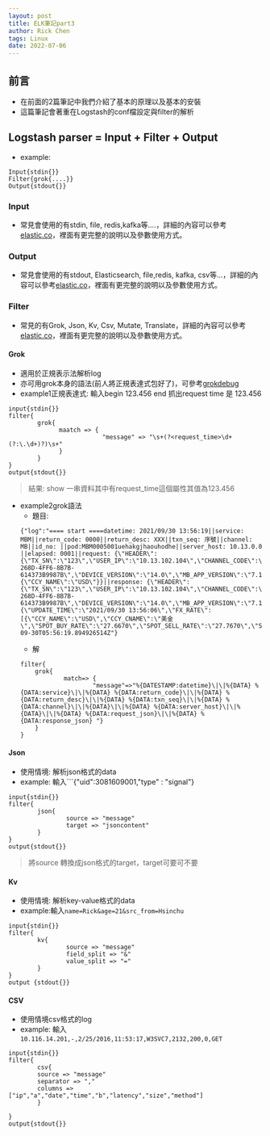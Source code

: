 ```yaml
---
layout: post
title: ELK筆記part3
author: Rick Chen
tags: Linux
date: 2022-07-06
---
```


## 前言
* 在前面的2篇筆記中我們介紹了基本的原理以及基本的安裝
* 這篇筆記會著重在Logstash的conf檔設定與filter的解析

## Logstash parser = Input + Filter + Output
* example:
```shell
Input{stdin{}}
Filter{grok{....}}
Output{stdout{}}
```

### Input 
* 常見會使用的有stdin, file, redis,kafka等....，詳細的內容可以參考[elastic.co](https://www.elastic.co/guide/en/logstash/6.2/input-plugins.html)，裡面有更完整的說明以及參數使用方式。

### Output
* 常見會使用的有stdout, Elasticsearch, file,redis, kafka, csv等...，詳細的內容可以參考[elastic.co](https://www.elastic.co/guide/en/logstash/6.2/output-plugins.html)，裡面有更完整的說明以及參數使用方式。

### Filter 
* 常見的有Grok, Json, Kv, Csv, Mutate, Translate，詳細的內容可以參考[elastic.co](https://www.elastic.co/guide/en/logstash/6.2/filter-plugins.html)，裡面有更完整的說明以及參數使用方式。

#### Grok
* 適用於正規表示法解析log
* 亦可用grok本身的語法(前人將正規表達式包好了)，可參考[grokdebug](http://grokdebug.herokuapp.com/)
* example1正規表達式: 輸入begin 123.456 end 抓出request time 是 123.456
```shell
input{stdin{}}
filter{
        grok{
              maatch => {
                          "message" => "\s+(?<request_time>\d+(?:\.\d+)?)\s+"
              }
        }
}
output{stdout{}}
```
>結果: show 一串資料其中有request_time這個屬性其值為123.456

* example2grok語法
   * 題目:
   ```log
   {"log":"==== start ====datetime: 2021/09/30 13:56:19||service: MBM||return_code: 0000||return_desc: XXX||txn_seq: 序號||channel: MB||id_no: ||pod:MBM0005001uehakgjhaouhodhe||server_host: 10.13.0.0 ||elapsed: 0001||request: {\"HEADER\":{\"TX_SN\":\"123\",\"USER_IP\":\"10.13.102.104\",\"CHANNEL_CODE\":\"MB\",\"TX_ID\":\"MBM081018\",\"SESSION_ID\":\"\",\"MAC_VALUE\":\"334DE540-268D-4FF6-8B7B-614373B9987B\",\"DEVICE_VERSION\":\"14.0\",\"MB_APP_VERSION\":\"7.1.1\",\"DEVICE_TYPE\":\"iOS\",\"DEVICE_UUID\":\"02dda815e166d25f37fa5c0f6acbb577a0710e10\",\"DEVICE_BRAND\":\"iPhone10,4\",\"HOST_TX_SN\":\"\",\"RETURN_CODE\":\"MBM0000\",\"RETURN_MESSAGE\":\"Success\"},\"BODY\":{\"CCY_NAME\":\"USD\"}}||response: {\"HEADER\":{\"TX_SN\":\"123\",\"USER_IP\":\"10.13.102.104\",\"CHANNEL_CODE\":\"MB\",\"TX_ID\":\"MBM081018\",\"SESSION_ID\":\"\",\"MAC_VALUE\":\"334DE540-268D-4FF6-8B7B-614373B9987B\",\"DEVICE_VERSION\":\"14.0\",\"MB_APP_VERSION\":\"7.1.1\",\"DEVICE_TYPE\":\"iOS\",\"DEVICE_UUID\":\"02dda815e166d25f37fa5c0f6acbb577a0710e10\",\"DEVICE_BRAND\":\"iPhone10,4\",\"HOST_TX_SN\":\"\",\"RETURN_CODE\":\"MBM0000\",\"RETURN_MESSAGE\":\"Success\"},\"BODY\":{\"UPDATE_TIME\":\"2021/09/30 13:56:06\",\"FX_RATE\":[{\"CCY_NAME\":\"USD\",\"CCY_CNAME\":\"美金\",\"SPOT_BUY_RATE\":\"27.6670\",\"SPOT_SELL_RATE\":\"27.7670\",\"SPOT_BUY_DIFFERENCE\":\"0.0000\",\"SPOT_SELL_DIFFERENCE\":\"0.0000\",\"CSH_BUY_LCY\":\"27.4760\",\"CSH_BUY_LCY_DIFFERENCE\":\"0.0000\",\"CSH_SELL_LCY\":\"27.9530\",\"CSH_SELL_LCY_DIFFERENCE\":\"0.0000\",\"IS_DAY30_BUY_HIGHEST\":false,\"IS_DAY7_BUY_HIGHEST\":true,\"IS_DAY30_SELL_LOWEST\":false,\"IS_DAY7_SELL_LOWEST\":true}]}}\n","stream":"stdout","time":"2021-09-30T05:56:19.894926514Z"}
   ```
    * 解
    ```shell
    filter{
        grok{
                match=> {
                        "message"=>"%{DATESTAMP:datetime}\|\|%{DATA} %{DATA:service}\|\|%{DATA} %{DATA:return_code}\|\|%{DATA} %{DATA:return_desc}\|\|%{DATA} %{DATA:txn_seq}\|\|%{DATA} %{DATA:channel}\|\|%{DATA}\|\|%{DATA} %{DATA:server_host}\|\|%{DATA}\|\|%{DATA} %{DATA:request_json}\|\|%{DATA} %{DATA:response_json} "}
        }
    }
    ```
    
#### Json
* 使用情境: 解析json格式的data
* example: 輸入```{"uid":3081609001,"type" : "signal"}
```shell
input{stdin{}}
filter{
        json{
                source => "message"
                target => "jsoncontent"
        }
}
output{stdout{}}
```
>將source 轉換成json格式的target，target可要可不要

#### Kv
* 使用情境: 解析key-value格式的data
* example:輸入```name=Rick&age=21&src_from=Hsinchu```
```shell
input{stdin{}}
filter{
        kv{
                source => "message"
                field_split => "&"
                value_split => "="
        }
}
output {stdout{}}
```

#### CSV
* 使用情境csv格式的log
* example: 輸入```10.116.14.201,-,2/25/2016,11:53:17,W3SVC7,2132,200,0,GET```
```shell
input{stdin{}}
filter{
        csv{
        source => "message"
        separator => ","
        columns => ["ip","a","date","time","b","latency","size","method"]
        }

}
output{stdout{}}
```

